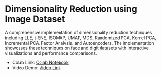 # Dimensionality Reduction using Image Dataset

A comprehensive implementation of dimensionality reduction techniques including LLE, t-SNE, ISOMAP, UMAP, MDS, Randomized PCA, Kernel PCA, Incremental PCA, Factor Analysis, and Autoencoders. The implementation showcases these techniques on face and digit datasets with interactive visualizations and performance comparisons.

- Colab Link: [Colab Notebook](https://colab.research.google.com/github/pruthvik-sheth/CMPE-255-Data-Mining/blob/main/Assignments/Dimensionality-Reduction/image/Dimensionality_Reduction_Image_Dataset.ipynb)
- Video Demo: [Video Link](https://youtube.com/your-demo-link)
